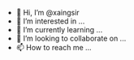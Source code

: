 - 👋 Hi, I’m @xaingsir
- 👀 I’m interested in ...
- 🌱 I’m currently learning ...
- 💞️ I’m looking to collaborate on ...
- 📫 How to reach me ...

<!---
xaingsir/xaingsir is a ✨ special ✨ repository because its `README.md` (this file) appears on your GitHub profile.
You can click the Preview link to take a look at your changes.
--->
